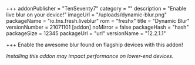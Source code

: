 +++
addonPublisher = "TenSeventy7"
category = ""
description = "Enable live blur on your device!"
imageUrl = "/uploads/dynamic-blur.png"
packageName = "io.tns.fresh.liveblur"
rom = "freshx"
title = "Dynamic Blur"
versionNumber = 21071101
[addon]
noMirror = false
packageHash = "hash"
packageSize = 12345
packageUrl = "url"
versionName = "12.2.1.1"

+++
Enable the awesome blur found on flagship devices with this addon!

_Installing this addon may impact performance on lower-end devices._